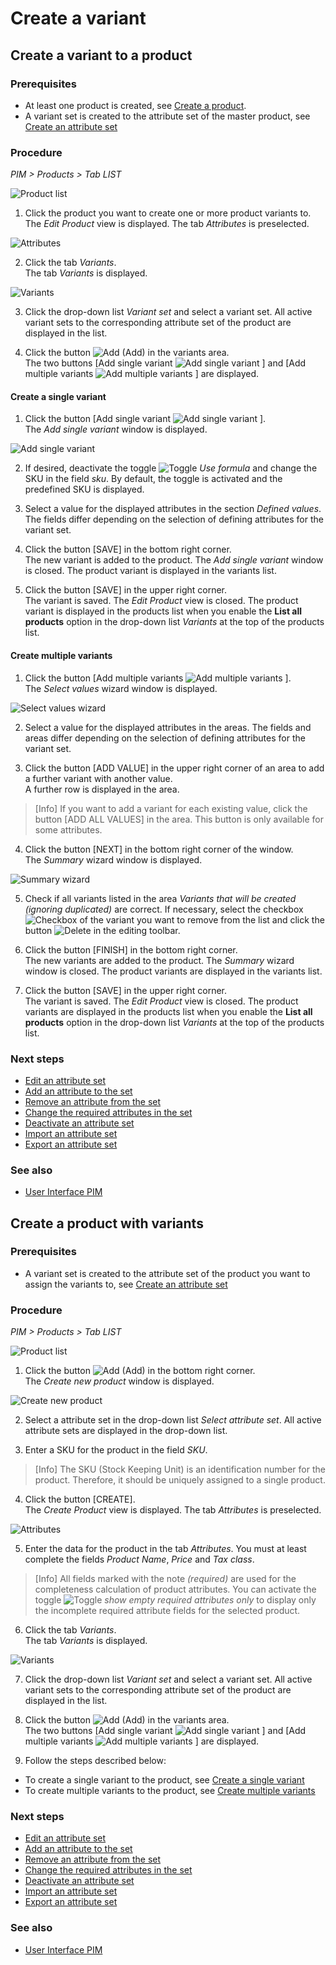 # Create a variant

## Create a variant to a product

### Prerequisites

- At least one product is created, see [Create a product](#create-a-product).
- A variant set is created to the attribute set of the master product, see [Create an attribute set](ManageAttributeSet.md#create-an-attribute-set)

### Procedure
*PIM > Products > Tab LIST*

![Product list](/Assets/Screenshots/PIM/Products/List/Products.png "[Product list]")

1. Click the product you want to create one or more product variants to.   
  The *Edit Product* view is displayed. The tab *Attributes* is preselected.

  ![Attributes](/Assets/Screenshots/PIM/Products/List/Attributes/AttributesEdit.png "[Attributes]")

2. Click the tab *Variants*.   
  The tab *Variants* is displayed.

  ![Variants](/Assets/Screenshots/PIM/Products/List/Varianten/VariantenEdit.png "[Variants]")

3. Click the drop-down list *Variant set* and select a variant set. All active variant sets to the corresponding attribute set of the product are displayed in the list.

4. Click the button ![Add](/Assets/Icons/Plus01.png "[Add]") (Add) in the variants area.   
  The two buttons [Add single variant ![Add single variant](/Assets/Icons/Document.png "[Add single variant]") ] and [Add multiple variants ![Add multiple variants](/Assets/Icons/Documents.png "[Add multiple variants]") ] are displayed.


#### Create a single variant

1. Click the button [Add single variant ![Add single variant](/Assets/Icons/Document.png "[Add single variant]") ].   
The *Add single variant* window is displayed.

  ![Add single variant](/Assets/Screenshots/PIM/Products/List/Varianten/AddSingleVariant.png "[Add single variant]")

2. If desired, deactivate the toggle ![Toggle](/Assets/Icons/Toggle.png "[Toggle]") *Use formula* and change the SKU in the field *sku*. By default, the toggle is activated and the predefined SKU is displayed.   

3. Select a value for the displayed attributes in the section *Defined values*. The fields differ depending on the selection of defining attributes for the variant set.  

4. Click the button [SAVE] in the bottom right corner.   
  The new variant is added to the product. The *Add single variant* window is closed. The product variant is displayed in the variants list.

5. Click the button [SAVE] in the upper right corner.   
  The variant is saved. The *Edit Product* view is closed. The product variant is displayed in the products list when you enable the **List all products** option in the drop-down list *Variants* at the top of the products list.


#### Create multiple variants

1. Click the button [Add multiple variants ![Add multiple variants](/Assets/Icons/Documents.png "[Add multiple variants]") ].   
The *Select values* wizard window is displayed.

  ![Select values wizard](/Assets/Screenshots/PIM/Products/List/Varianten/AddMultipleVariants01.png "[Select values wizard]")

2. Select a value for the displayed attributes in the areas. The fields and areas differ depending on the selection of defining attributes for the variant set.

3. Click the button [ADD VALUE] in the upper right corner of an area to add a further variant with another value.   
A further row is displayed in the area.

 > [Info] If you want to add a variant for each existing value, click the button [ADD ALL VALUES] in the area. This button is only available for some attributes.

4. Click the button [NEXT] in the bottom right corner of the window.   
  The *Summary* wizard window is displayed.

  ![Summary wizard](/Assets/Screenshots/PIM/Products/List/Varianten/AddMultipleVariants02.png "[Summary wizard]")

5. Check if all variants listed in the area *Variants that will be created (ignoring duplicated)* are correct. If necessary, select the checkbox ![Checkbox](/Assets/Icons/Checkbox.png "[Checkbox]") of the variant you want to remove from the list and click the button ![Delete](/Assets/Icons/Trash03.png "[Delete]") in the editing toolbar.   

6. Click the button [FINISH] in the bottom right corner.   
  The new variants are added to the product. The *Summary* wizard window is closed. The product variants are displayed in the variants list.

7. Click the button [SAVE] in the upper right corner.   
  The variant is saved. The *Edit Product* view is closed. The product variants are displayed in the products list when you enable the **List all products** option in the drop-down list *Variants* at the top of the products list.

### Next steps

- [Edit an attribute set](#edit-an-attribute-set)
- [Add an attribute to the set](#add-an-attribute-to-the-set)
- [Remove an attribute from the set](#remove-an-attribute-from-the-set)
- [Change the required attributes in the set](#change-the-required-attributes-in-the-set)
- [Deactivate an attribute set](#deactivate-an-attribute-set)
- [Import an attribute set](#import-an-attribute-set)
- [Export an attribute set](#export-an-attribute-set)

### See also

- [User Interface PIM](/PIM/UserInterface/00_UserInterface.md)


## Create a product with variants

### Prerequisites

- A variant set is created to the attribute set of the product you want to assign the variants to, see [Create an attribute set](ManageAttributeSet.md#create-an-attribute-set)

### Procedure
*PIM > Products > Tab LIST*

![Product list](/Assets/Screenshots/PIM/Products/List/Products.png "[Product list]")

1. Click the button ![Add](/Assets/Icons/Plus01.png "[Add]") (Add) in the bottom right corner.   
  The *Create new product* window is displayed.

  ![Create new product](/Assets/Screenshots/PIM/Products/List/CreateNewProduct.png "[Create new product]")

2. Select a attribute set in the drop-down list *Select attribute set*. All active attribute sets are displayed in the drop-down list.

3. Enter a SKU for the product in the field *SKU*.

  > [Info] The SKU (Stock Keeping Unit) is an identification number for the product. Therefore, it should be uniquely assigned to a single product.

4. Click the button [CREATE].   
  The *Create Product* view is displayed. The tab *Attributes* is preselected.

  ![Attributes](/Assets/Screenshots/PIM/Products/List/Attributes/AttributesCreate.png "[Attributes]")

5. Enter the data for the product in the tab *Attributes*. You must at least complete the fields *Product Name*, *Price* and *Tax class*.   

  > [Info] All fields marked with the note *(required)* are used for the completeness calculation of product attributes. You can activate the toggle ![Toggle](/Assets/Icons/Toggle.png "[Toggle]") *show empty required attributes only* to display only the incomplete required attribute fields for the selected product.

6. Click the tab *Variants*.   
  The tab *Variants* is displayed.

  ![Variants](/Assets/Screenshots/PIM/Products/List/Varianten/VariantenEdit.png "[Variants]")

7. Click the drop-down list *Variant set* and select a variant set. All active variant sets to the corresponding attribute set of the product are displayed in the list.

8. Click the button ![Add](/Assets/Icons/Plus01.png "[Add]") (Add) in the variants area.   
  The two buttons [Add single variant ![Add single variant](/Assets/Icons/Document.png "[Add single variant]") ] and [Add multiple variants ![Add multiple variants](/Assets/Icons/Documents.png "[Add multiple variants]") ] are displayed.

9. Follow the steps described below:
  - To create a single variant to the product, see [Create a single variant](#create-a-single-variant)
  - To create multiple variants to the product, see [Create multiple variants](#create-multiple-variants)

### Next steps

- [Edit an attribute set](#edit-an-attribute-set)
- [Add an attribute to the set](#add-an-attribute-to-the-set)
- [Remove an attribute from the set](#remove-an-attribute-from-the-set)
- [Change the required attributes in the set](#change-the-required-attributes-in-the-set)
- [Deactivate an attribute set](#deactivate-an-attribute-set)
- [Import an attribute set](#import-an-attribute-set)
- [Export an attribute set](#export-an-attribute-set)

### See also

- [User Interface PIM](/PIM/UserInterface/00_UserInterface.md)

